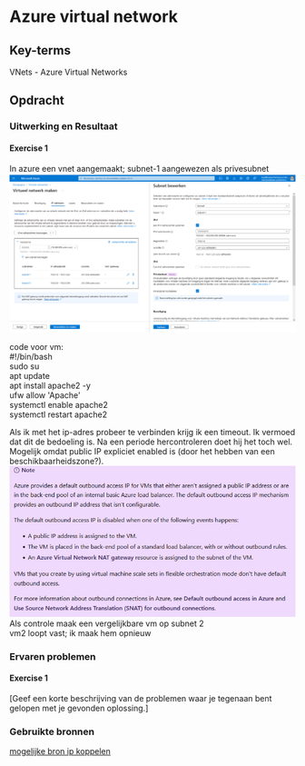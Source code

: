 # Azure virtual network

## Key-terms
VNets - Azure Virtual Networks  


## Opdracht
### Uitwerking en Resultaat
#### Exercise 1
In azure een vnet aangemaakt; subnet-1 aangewezen als privesubnet  
![subnet1 setup](Images/10-subnet1-setup.PNG)  

code voor vm:  
    #!/bin/bash  
    sudo su  
    apt update  
    apt install apache2 -y  
    ufw allow 'Apache'  
    systemctl enable apache2  
    systemctl restart apache2  

Als ik met het ip-adres probeer te verbinden krijg ik een timeout. Ik vermoed dat dit de bedoeling is. Na een periode hercontroleren doet hij het toch wel. Mogelijk omdat public IP expliciet enabled is (door het hebben van een beschikbaarheidszone?).  
![ip note](Images/10-ip-note.PNG)  
Als controle maak een vergelijkbare vm op subnet 2  
vm2 loopt vast; ik maak hem opnieuw  

### Ervaren problemen
#### Exercise 1
[Geef een korte beschrijving van de problemen waar je tegenaan bent gelopen met je gevonden oplossing.]

### Gebruikte bronnen
[mogelijke bron ip koppelen](https://learn.microsoft.com/en-us/azure/virtual-network/ip-services/associate-public-ip-address-vm?tabs=azure-portal)